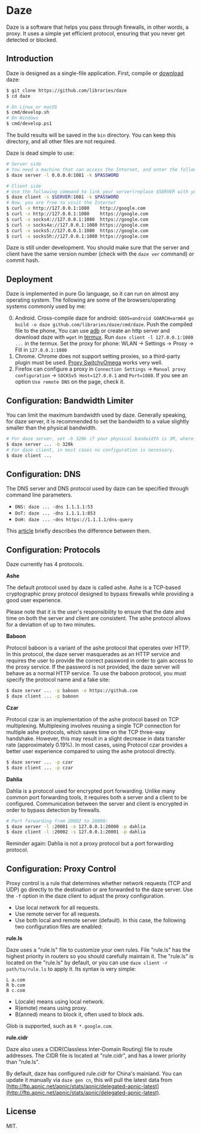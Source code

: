 # Daze

Daze is a software that helps you pass through firewalls, in other words, a proxy. It uses a simple yet efficient protocol, ensuring that you never get detected or blocked.

## Introduction

Daze is designed as a single-file application. First, compile or [download](https://github.com/libraries/daze/releases) daze:

```sh
$ git clone https://github.com/libraries/daze
$ cd daze

# On Linux or macOS
$ cmd/develop.sh
# On Windows
$ cmd/develop.ps1
```

The build results will be saved in the `bin` directory. You can keep this directory, and all other files are not required.

Daze is dead simple to use:

```sh
# Server side
# You need a machine that can access the Internet, and enter the following command:
$ daze server -l 0.0.0.0:1081 -k $PASSWORD

# Client side
# Use the following command to link your server(replace $SERVER with your server IP):
$ daze client -s $SERVER:1081 -k $PASSWORD
# Now, you are free to visit the Internet
$ curl -x http://127.0.0.1:1080    http://google.com
$ curl -x http://127.0.0.1:1080    https://google.com
$ curl -x socks4://127.0.0.1:1080  https://google.com
$ curl -x socks4a://127.0.0.1:1080 https://google.com
$ curl -x socks5://127.0.0.1:1080  https://google.com
$ curl -x socks5h://127.0.0.1:1080 https://google.com
```

Daze is still under development. You should make sure that the server and client have the same version number (check with the `daze ver` command) or commit hash.

## Deployment

Daze is implemented in pure Go language, so it can run on almost any operating system. The following are some of the browsers/operating systems commonly used by me:

0. Android. Cross-compile daze for android: `GOOS=android GOARCH=arm64 go build -o daze github.com/libraries/daze/cmd/daze`. Push the compiled file to the phone, You can use [adb](https://developer.android.com/studio/command-line/adb) or create an http server and download daze with `wget` in [termux](https://play.google.com/store/apps/details?id=com.termux&hl=en). Run `daze client -l 127.0.0.1:1080 ...` in the termux. Set the proxy for phone: WLAN -> Settings -> Proxy -> Fill in `127.0.0.1:1080`
0. Chrome. Chrome does not support setting proxies, so a third-party plugin must be used. [Proxy SwitchyOmega](https://chrome.google.com/webstore/detail/proxy-switchyomega/padekgcemlokbadohgkifijomclgjgif?hl=en) works very well.
0. Firefox can configure a proxy in `Connection Settings` -> `Manual proxy configuration` -> `SOCKSv5 Host=127.0.0.1` and `Port=1080`. If you see an option `Use remote DNS` on the page, check it.

## Configuration: Bandwidth Limiter

You can limit the maximum bandwidth used by daze. Generally speaking, for daze server, it is recommended to set the bandwidth to a value slightly smaller than the physical bandwidth.

```sh
# For daze server, set -b 320k if your physical bandwidth is 3M, where 320 = 3 * 1024 / 8 - 64.
$ daze server ... -b 320k
# For daze client, in most cases no configuration is necessary.
$ daze client ...
```

## Configuration: DNS

The DNS server and DNS protocol used by daze can be specified through command line parameters.

- `DNS: daze ... -dns 1.1.1.1:53`
- `DoT: daze ... -dns 1.1.1.1:853`
- `DoH: daze ... -dns https://1.1.1.1/dns-query`

This [article](https://www.cloudflare.com/learning/dns/dns-over-tls/) briefly describes the difference between them.

## Configuration: Protocols

Daze currently has 4 protocols.

**Ashe**

The default protocol used by daze is called ashe. Ashe is a TCP-based cryptographic proxy protocol designed to bypass firewalls while providing a good user experience.

Please note that it is the user's responsibility to ensure that the date and time on both the server and client are consistent. The ashe protocol allows for a deviation of up to two minutes.

**Baboon**

Protocol baboon is a variant of the ashe protocol that operates over HTTP. In this protocol, the daze server masquerades as an HTTP service and requires the user to provide the correct password in order to gain access to the proxy service. If the password is not provided, the daze server will behave as a normal HTTP service. To use the baboon protocol, you must specify the protocol name and a fake site:

```sh
$ daze server ... -p baboon -e https://github.com
$ daze client ... -p baboon
```

**Czar**

Protocol czar is an implementation of the ashe protocol based on TCP multiplexing. Multiplexing involves reusing a single TCP connection for multiple ashe protocols, which saves time on the TCP three-way handshake. However, this may result in a slight decrease in data transfer rate (approximately 0.19%). In most cases, using Protocol czar provides a better user experience compared to using the ashe protocol directly.

```sh
$ daze server ... -p czar
$ daze client ... -p czar
```

**Dahlia**

Dahlia is a protocol used for encrypted port forwarding. Unlike many common port forwarding tools, it requires both a server and a client to be configured. Communication between the server and client is encrypted in order to bypass detection by firewalls.

```sh
# Port forwarding from 20002 to 20000:
$ daze server -l :20001 -e 127.0.0.1:20000 -p dahlia
$ daze client -l :20002 -s 127.0.0.1:20001 -p dahlia
```

Reminder again: Dahlia is not a proxy protocol but a port forwarding protocol.

## Configuration: Proxy Control

Proxy control is a rule that determines whether network requests (TCP and UDP) go directly to the destination or are forwarded to the daze server. Use the `-f` option in the daze client to adjust the proxy configuration.

- Use local network for all requests.
- Use remote server for all requests.
- Use both local and remote server (default). In this case, the following two configuration files are enabled:

**rule.ls**

Daze uses a "rule.ls" file to customize your own rules. File "rule.ls" has the highest priority in routers so you should carefully maintain it. The "rule.ls" is located on the "rule.ls" by default, or you can use `daze client -r path/to/rule.ls` to apply it. Its syntax is very simple:

```text
L a.com
R b.com
B c.com
```

- L(ocale) means using local network.
- R(emote) means using proxy.
- B(anned) means to block it, often used to block ads.

Glob is supported, such as `R *.google.com`.

**rule.cidr**

Daze also uses a CIDR(Classless Inter-Domain Routing) file to route addresses. The CIDR file is located at "rule.cidr", and has a lower priority than "rule.ls".

By default, daze has configured rule.cidr for China's mainland. You can update it manually via `daze gen cn`, this will pull the latest data from [http://ftp.apnic.net/apnic/stats/apnic/delegated-apnic-latest](http://ftp.apnic.net/apnic/stats/apnic/delegated-apnic-latest).

## License

MIT.

